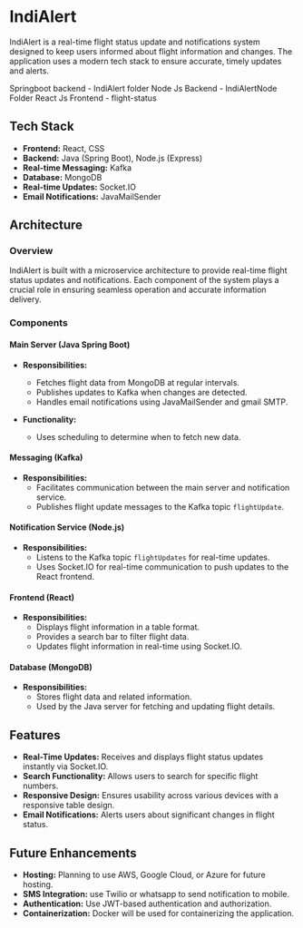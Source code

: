 # IndiAlert

IndiAlert is a real-time flight status update and notifications system designed to keep users informed about flight information and changes. The application uses a modern tech stack to ensure accurate, timely updates and alerts.

Springboot backend - IndiAlert folder
Node Js Backend - IndiAlertNode Folder
React Js Frontend - flight-status

## Tech Stack

- **Frontend:** React, CSS
- **Backend:** Java (Spring Boot), Node.js (Express)
- **Real-time Messaging:** Kafka
- **Database:** MongoDB
- **Real-time Updates:** Socket.IO
- **Email Notifications:** JavaMailSender

## Architecture

### Overview

IndiAlert is built with a microservice architecture to provide real-time flight status updates and notifications. Each component of the system plays a crucial role in ensuring seamless operation and accurate information delivery.

### Components

#### Main Server (Java Spring Boot)

- **Responsibilities:**
  - Fetches flight data from MongoDB at regular intervals.
  - Publishes updates to Kafka when changes are detected.
  - Handles email notifications using JavaMailSender and gmail SMTP.

- **Functionality:**
  - Uses scheduling to determine when to fetch new data.

#### Messaging (Kafka)

- **Responsibilities:**
  - Facilitates communication between the main server and notification service.
  - Publishes flight update messages to the Kafka topic `flightUpdate`.

#### Notification Service (Node.js)

- **Responsibilities:**
  - Listens to the Kafka topic `flightUpdates` for real-time updates.
  - Uses Socket.IO for real-time communication to push updates to the React frontend.

#### Frontend (React)

- **Responsibilities:**
  - Displays flight information in a table format.
  - Provides a search bar to filter flight data.
  - Updates flight information in real-time using Socket.IO.

#### Database (MongoDB)

- **Responsibilities:**
  - Stores flight data and related information.
  - Used by the Java server for fetching and updating flight details.

## Features

- **Real-Time Updates:** Receives and displays flight status updates instantly via Socket.IO.
- **Search Functionality:** Allows users to search for specific flight numbers.
- **Responsive Design:** Ensures usability across various devices with a responsive table design.
- **Email Notifications:** Alerts users about significant changes in flight status.

## Future Enhancements

- **Hosting:** Planning to use AWS, Google Cloud, or Azure for future hosting.
- **SMS Integration:** use Twilio or whatsapp to send notification to mobile.
- **Authentication:** Use JWT-based authentication and authorization.
- **Containerization:** Docker will be used for containerizing the application.
